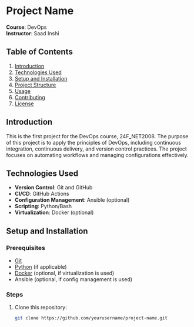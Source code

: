 # Project Name

**Course**: DevOps  
**Instructor**: Saad Inshi

## Table of Contents
1. [Introduction](#introduction)
2. [Technologies Used](#technologies-used)
3. [Setup and Installation](#setup-and-installation)
4. [Project Structure](#project-structure)
5. [Usage](#usage)
6. [Contributing](#contributing)
7. [License](#license)

## Introduction
This is the first project for the DevOps course, 24F_NET2008. The purpose of this project is to apply the principles of DevOps, including continuous integration, continuous delivery, and version control practices. The project focuses on automating workflows and managing configurations effectively.

## Technologies Used
- **Version Control**: Git and GitHub
- **CI/CD**: GitHub Actions
- **Configuration Management**: Ansible (optional)
- **Scripting**: Python/Bash
- **Virtualization**: Docker (optional)

## Setup and Installation

### Prerequisites
- [Git](https://git-scm.com/)
- [Python](https://www.python.org/) (if applicable)
- [Docker](https://www.docker.com/) (optional, if virtualization is used)
- Ansible (optional, if config management is used)

### Steps
1. Clone this repository:
   ```bash
   git clone https://github.com/yourusername/project-name.git
